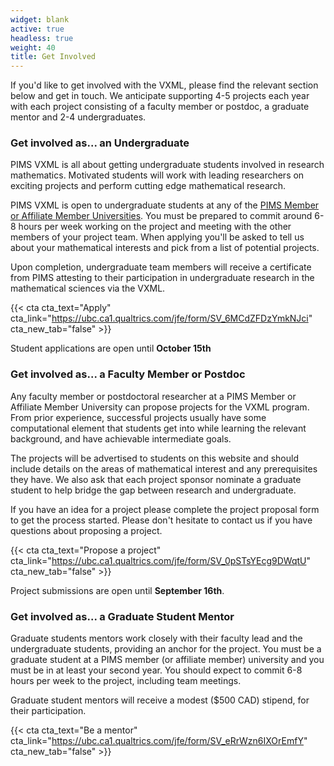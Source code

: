 ```yaml
---
widget: blank
active: true
headless: true
weight: 40
title: Get Involved
---
```


If you'd like to get involved with the VXML, please find the relevant
section below and get in touch. We anticipate supporting 4-5 projects each year
with each project consisting of a faculty member or postdoc, a graduate mentor
and 2-4 undergraduates.

### Get involved as... an Undergraduate
PIMS VXML is all about getting undergraduate students involved in research
mathematics. Motivated students will work with leading researchers on exciting
projects and perform cutting edge mathematical research.

PIMS VXML is open to undergraduate students at any of the <a
href="https://pims.math.ca/">PIMS Member or Affiliate Member Universities</a>.
You must be prepared to commit around 6-8 hours per week working on the
project and meeting with the other members of your project team. When applying
you'll be asked to tell us about your mathematical interests and pick from a
list of potential projects.

Upon completion, undergraduate team members will receive a certificate from PIMS
attesting to their participation in undergraduate research in the mathematical
sciences via the VXML.

{{< cta cta_text="Apply"
cta_link="https://ubc.ca1.qualtrics.com/jfe/form/SV_6MCdZFDzYmkNJci" cta_new_tab="false" >}}

Student applications are open until **October 15th**


### Get involved as... a Faculty Member or Postdoc
Any faculty member or postdoctoral researcher at a PIMS Member or Affiliate
Member University can propose projects for the VXML program.  From prior
experience, successful projects usually have some computational element that
students get into while learning the relevant background, and have achievable
intermediate goals.

The projects will be advertised to students on this website and should include
details on the areas of mathematical interest and any prerequisites they have.
We also ask that each project sponsor nominate a graduate student to help bridge
the gap between research and undergraduate.

If you have an idea for a project please complete the project proposal form to
get the process started.  Please don't hesitate to contact us if you have
questions about proposing a project. 

{{< cta cta_text="Propose a project"
cta_link="https://ubc.ca1.qualtrics.com/jfe/form/SV_0pSTsYEcg9DWqtU" cta_new_tab="false" >}}

Project submissions are open until **September 16th**.


### Get involved as... a Graduate Student Mentor

Graduate students mentors work closely with their faculty lead and the
undergraduate students, providing an anchor for the project. You must be a
graduate student at a PIMS member (or affiliate member) university and you must
be in at least your second year. You should expect to commit 6-8 hours per week
to the project, including team meetings.

Graduate student mentors will receive a modest ($500 CAD) stipend, for their
participation.


{{< cta cta_text="Be a mentor"
cta_link="https://ubc.ca1.qualtrics.com/jfe/form/SV_eRrWzn6IXOrEmfY" cta_new_tab="false" >}}

